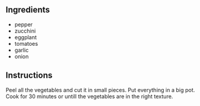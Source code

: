 ## Ingredients

* pepper
* zucchini
* eggplant
* tomatoes
* garlic
* onion

## Instructions
Peel all the vegetables and cut it in small pieces. 
Put everything in a big pot.
Cook for 30 minutes or untill the vegetables are in the right texture.

